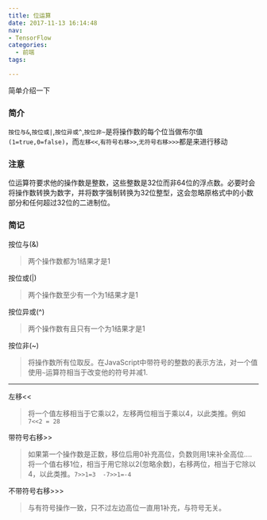 ```yaml
---
title: 位运算
date: 2017-11-13 16:14:48
nav:
- TensorFlow
categories:
  - 前端
tags:

---
```

简单介绍一下 
<!--more-->

### 简介
`按位与&`,`按位或|`,`按位异或^`,`按位非~`是将操作数的每个位当做布尔值`(1=true,0=false)`，而`左移<<`,`有符号右移>>`,`无符号右移>>>`都是来进行移动

### 注意

位运算符要求他的操作数是整数，这些整数是32位而非64位的浮点数。必要时会将操作数转换为数字，并将数字强制转换为32位整型，这会忽略原格式中的小数部分和任何超过32位的二进制位。

### 简记

按位与(&)

> 两个操作数都为1结果才是1

按位或(|)

> 两个操作数至少有一个为1结果才是1

按位异或(^)

> 两个操作数有且只有一个为1结果才是1

按位非(~)

> 将操作数所有位取反。在JavaScript中带符号的整数的表示方法，对一个值使用`~`运算符相当于改变他的符号并减1.

*****

左移<<

> 将一个值左移相当于它乘以2，左移两位相当于乘以4，以此类推。例如`7<<2 = 28`

带符号右移>>

> 如果第一个操作数是正数，移位后用0补充高位，负数则用1来补全高位....将一个值右移1位，相当于用它除以2(忽略余数)，右移两位，相当于它除以4，以此类推。`7>>1=3  -7>>1=-4`

不带符号右移>>>

> 与有符号操作一致，只不过左边高位一直用1补充，与符号无关。


